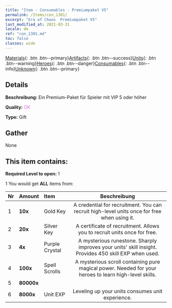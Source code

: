 ```yaml
---
title: "Item - Consumables - Premiumpaket V5"
permalink: /Items/con_1301/
excerpt: "Era of Chaos  Premiumpaket V5"
last_modified_at: 2021-03-31
locale: de
ref: "con_1301.md"
toc: false
classes: wide
---
```

 [Materials](/de/Items/){: .btn .btn--primary}[Artifacts](/de/Items/Artifacts/){: .btn .btn--success}[Units](/de/Items/Units/){: .btn .btn--warning}[Heroes](/de/Items/Heroes/){: .btn .btn--danger}[Consumables](/de/Items/Consumables/){: .btn .btn--info}[Unknown](/de/Items/Unknown/){: .btn .btn--primary}

## Details
 **Beschreibung:** Ein Premium-Paket für Spieler mit VIP 5 oder höher

 **Quality:** <span style="color: #DA70D6">OK</span>

 **Type:** Gift

## Gather

  None

## This item contains:

 **Required Level to open:** 1

 1 You would get **ALL** items  from:

  | Nr | Amount |     Item    | Beschreibung |
  |:---|:-------|:------------|:-----------:|
  | 1 |  **10x** | Gold Key | A credential for recruitment. You can recruit high-level units once for free when using it.  | 
  | 2 |  **20x** | Silver Key | A certificate of recruitment. Allows you to recruit units once for free.  | 
  | 3 |  **4x** | Purple Crystal | A mysterious runestone. Sharply improves your units' skill insight. Provides 450 skill EXP when used.  | 
  | 4 |  **100x** | Spell Scrolls | A mysterious scroll containing pure magical power. Needed for your heroes to learn high-level skills.  | 
  | 5 |  **80000x** | <i class="fas fa-coins"/> |  | 
  | 6 |  **8000x** | Unit EXP | Leveling up your units consumes unit experience.  | 
